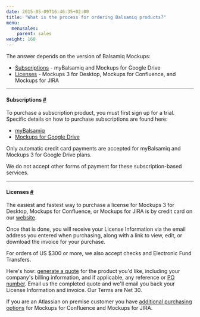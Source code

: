 ```yaml
---
date: 2015-05-09T16:46:35+02:00
title: "What is the process for ordering Balsamiq products?"
menu:
  menusales:
    parent: sales
weight: 160
---
```


The answer depends on the version of Balsamiq Mockups:

*   [Subscriptions](#subscriptions) - myBalsamiq and Mockups for Google Drive
*   [Licenses](#licenses) - Mockups 3 for Desktop, Mockups for Confluence, and Mockups for JIRA

* * *

#### Subscriptions [#](#subscriptions)

To purchase a subscription product, you must first sign up for a trial. Specific details on how to purchase subscriptions are found here:

*   [myBalsamiq](http://support.balsamiq.com/customer/portal/articles/1397041)
*   [Mockups for Google Drive](http://support.balsamiq.com/customer/portal/articles/1550556-managing-your-mockups-for-google-drive-subscription)

Only automatic credit card payments are accepted for myBalsamiq and Mockups 3 for Google Drive plans.

We do not accept other forms of payment for these subscription-based services. 

* * *

#### Licenses [#](#licenses)

The easiest and fastest way to purchase a license for Mockups 3 for Desktop, Mockups for Confluence, or Mockups for JIRA is by credit card on our [website](https://balsamiq.com/buy/).

Once that is done, you will receive your License Information via the email address you entered when purchasing, along with a link to view, edit, or download the invoice for your purchase.

For orders of US $300 or more, we also accept checks and Electronic Fund Transfers.

Here's how: [generate a quote](http://support.balsamiq.com/customer/portal/articles/127483) for the product you'd like, including your company's billing information, and if applicable, any reference or [PO number](http://support.balsamiq.com/customer/portal/articles/127485). Email us the completed quote and we'll email you back your License Information and invoice. Our Terms are Net 30.

If you are an Atlassian on premise customer you have [additional purchasing options](http://support.balsamiq.com/customer/portal/articles/542517) for Mockups for Confluence and Mockups for JIRA.